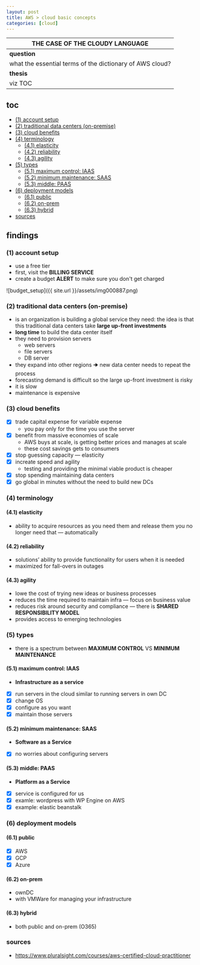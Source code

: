 ```yaml
---
layout: post
title: AWS > cloud basic concepts
categories: [cloud]
---
```


| **THE CASE OF THE CLOUDY LANGUAGE**                      |
|----------------------------------------------------------|
| **question**                                             |
| what the essential terms of the dictionary of AWS cloud? |
| **thesis**                                               |
| viz TOC                                                  |

## toc
<!-- TOC -->

- [(1) account setup](#1-account-setup)
- [(2) traditional data centers (on-premise)](#2-traditional-data-centers-on-premise)
- [(3) cloud benefits](#3-cloud-benefits)
- [(4) terminology](#4-terminology)
    - [(4.1) elasticity](#41-elasticity)
    - [(4.2) reliability](#42-reliability)
    - [(4.3) agility](#43-agility)
- [(5) types](#5-types)
    - [(5.1) maximum control: IAAS](#51-maximum-control-iaas)
    - [(5.2) minimum maintenance: SAAS](#52-minimum-maintenance-saas)
    - [(5.3) middle: PAAS](#53-middle-paas)
- [(6) deployment models](#6-deployment-models)
    - [(6.1) public](#61-public)
    - [(6.2) on-prem](#62-on-prem)
    - [(6.3) hybrid](#63-hybrid)
- [sources](#sources)

<!-- /TOC -->

## findings
### (1) account setup
* use a free tier
* first, visit the **BILLING SERVICE**
* create a budget **ALERT** to make sure you don't get charged

![budget_setup]({{ site.url }}/assets/img000887.png)

### (2) traditional data centers (on-premise)
* is an organization is building a global service they need: the idea is that this traditional data centers take **large up-front investments**
* **long time** to build the data center itself
* they need to provision servers
    * web servers
    * file servers
    * DB server 
* they expand into other regions 🠊 new data center needs to repeat the process
* forecasting demand is difficult so the large up-front investment is risky
* it is slow 
* maintenance is expensive

### (3) cloud benefits
- [x] trade capital expense for variable expense
    * you pay only for the time you use the server
- [x] benefit from massive economies of scale
    * AWS buys at scale, is getting better prices and manages at scale
    * these cost savings gets to consumers
- [x] stop guessing capacity — elasticity
- [x] increate speed and agility
    * testing and providing the minimal viable product is cheaper
- [x] stop spending maintaining data centers
- [x] go global in minutes without the need to build new DCs

### (4) terminology
#### (4.1) elasticity
* ability to acquire resources as you need them and release them you no longer need that — automatically

#### (4.2) reliability
* solutions’ ability to provide functionality for users when it is needed
* maximized for fall-overs in outages

#### (4.3) agility
* lowe the cost of trying new ideas or business processes
* reduces the time required to maintain infra — focus on business value
* reduces risk around security and compliance — there is **SHARED RESPONSIBILITY MODEL**
* provides access to emerging technologies

### (5) types
* there is a spectrum between **MAXIMUM CONTROL** VS **MINIMUM MAINTENANCE**

#### (5.1) maximum control: IAAS
* **Infrastructure as a service**

- [x] run servers in the cloud similar to running servers in own DC
- [x] change OS
- [x] configure as you want
- [x] maintain those servers

#### (5.2) minimum maintenance: SAAS
* **Software as a Service**

- [x] no worries about configuring servers

#### (5.3) middle: PAAS
* **Platform as a Service**

- [x] service is configured for us
- [x] examle: wordpress with WP Engine on AWS
- [x] example: elastic beanstalk

### (6) deployment models
#### (6.1) public
- [x] AWS
- [x] GCP
- [x] Azure

#### (6.2) on-prem
* ownDC 
* with VMWare for managing your infrastructure 

#### (6.3) hybrid
* both public and on-prem (O365)

### sources
* <https://www.pluralsight.com/courses/aws-certified-cloud-practitioner>